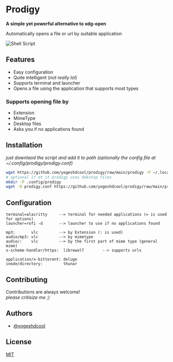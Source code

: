 # Prodigy

**A simple yet powerful alternative to xdg-open**

Automatically opens a file or url by suitable application

![Shell Script](https://img.shields.io/badge/shell_script-%23121011.svg?style=for-the-badge&logo=gnu-bash&logoColor=white)

## Features

-   Easy configuration
-   Quite intelligent (_not really lol_)
-   Supports terminal and launcher
-   Opens a file using the application that supports most types

### Supports opening file by

-   Extension
-   MimeType
-   Desktop files
-   Asks you if no applications found

## Installation

_just downlaod the script and add it to path (optionally the config file at ~/.config/prodigy/prodigy.conf)_

```bash
wget https://github.com/yogeshdcool/prodigy/raw/main/prodigy -P ~/.local/share/bin # or anywhere at path
# optional if ot it prodigy uses dekstop files
mkdir -P .config/prodigy
wget -O prodigy.conf https://github.com/yogeshdcool/prodigy/raw/main/prodigy.conf.example -P ~/.config/prodigy
```

## Configuration

```
terminal=alacritty     --> terminal for needed applications (= is used for options)
launcher=rofi -d       --> launcher to use if no applications found

mp3:       vlc         --> by Extension (: is used)
audio/mp3: vlc         --> by mimetype
audio/:    vlc         --> by the first part of mime type (general mime)
x-scheme-handler/https:  librewolf        --> supports urls

application/x-bittorent: deluge
inode/directory:         thunar
```

## Contributing

Contributions are always welcome!  
_please critisize me ;)_

## Authors

-   [@yogeshdcool](https://www.github.com/yogeshdcool)

## License

[MIT](https://choosealicense.com/licenses/mit/)
